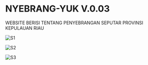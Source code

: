 # NYEBRANG-YUK V.0.03
WEBSITE BERISI TENTANG PENYEBRANGAN SEPUTAR PROVINSI KEPULAUAN RIAU

![S1](https://github.com/tulusmr/NYEBRANG-YUK/assets/136961721/b71ae5d9-dbcb-4335-b851-4131c5fc824f)

![S2](https://github.com/tulusmr/NYEBRANG-YUK/assets/136961721/dcedcf59-baf5-462d-963e-5e0118833e8b)

![S3](https://github.com/tulusmr/NYEBRANG-YUK/assets/136961721/dec40b07-09a4-405c-b3b7-0883bb79f839)
